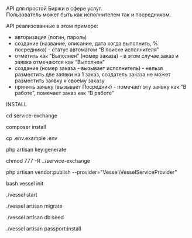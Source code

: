 API для простой Биржи в сфере услуг.  
Пользователь может быть как исполнителем так и посредником.

API реализованные в этом примере:

- авторизация (логин, пароль)
- создание (название, описание, дата когда выполнить, % посредника) - статус автоматом “В поиске исполнителя”
- отметить как “Выполнен” (номер заказа) - в этом случае заказ и заявка отмечаются как “Выполнен”
- создание (номер заказа - вызывает исполнитель) - нельзя разместить две заявки на 1 заказ, создатель заказа не может разместить заявку к своему заказу
- принять заявку (вызывает Посредник) - помечает эту заявку как “В работе”, помечает заказ как “В работе”



INSTALL

cd service-exchange

composer install

cp .env.example .env

php artisan key:generate

chmod 777 -R ../service-exchange

php artisan vendor:publish --provider="Vessel\VesselServiceProvider"

bash vessel init

./vessel start

./vessel artisan migrate

./vessel artisan db:seed

./vessel artisan passport:install

